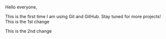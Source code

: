 Hello everyone,

This is the first time I am using Git and GitHub. Stay tuned for more projects!
This is the 1st change

This is the 2nd change
